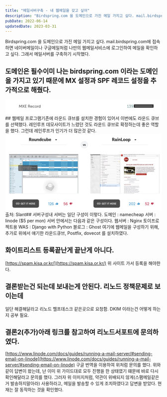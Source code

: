 ```yaml
---
title: "메일서버구축 - 내 웹메일을 갖고 싶어"
description: "Birdspring.com 을 도메인으로 가진 메일 가지고 싶다. mail.birdspring.com에 접속하면 네이버메일이나 구글메일처럼 나만의 웹메일서비스에 로그인하여 메일을 확인하고 싶다. 그래서 메일서버를 구축하기 시작했다."
pubDate: 2022-06-14
updatedDate: 2023-03-31
---
```


Birdspring.com 을 도메인으로 가진 메일 가지고 싶다. mail.birdspring.com에 접속하면 네이버메일이나 구글메일처럼 나만의 웹메일서비스에 로그인하여 메일을 확인하고 싶다. 그래서 메일서버를 구축하기 시작했다.

## 도메인은 필수이미 나는 birdspring.com 이라는 도메인을 가지고 있기 때문에 MX 설정과 SPF 레코드 설정을 추가적으로 해줬다.

![가려도 다 아나?ㅎㅎ](/content/images/2022/06/-----------2021-03-17-------12.53.06.png)## 웹메일 프로그램기존에 라운드 큐브를 설치한 경험이 있어서 이번에도 라운드 큐브를 선택했다. 레인루프 데모사이트가 느렸던 것도 라운드 큐브로 확정하는데 좋은 역할을 했다. 그런데 레인루프가 인기가 더 많은것 같다.
![출처: Slant](/content/images/2022/06/-----------2021-03-17-------12.59.35.png)출처: Slant## 서버구성내 서버는 일단 구성이 이렇다.
도메인 : namecheap
서버 : linode ($5 per mon)
서버 안에서는 다음과 같은 구성이다.
웹서버 : Nginx
토이프로젝트용 WAS : Django with Python
블로그 : Ghost
여기에 웹메일을 구성하기 위해, 추가로 위에서 얘기한 라운드큐브, Postfix, dovecot 를 설치하였다.

## 화이트리스트 등록끝난게 끝난게 아니다.

[https://spam.kisa.or.kr/](https://spam.kisa.or.kr/)
위 사이트 가서 등록을 해야한다.

## 결론받는건 되는데 보내는게 안된다. 리노드 정책문제로 보이는데

일단 해결해달라고 리노드 헬프데스크 같은곳으로 요청함.
DKIM 이라는건 어떻게 하는지 공부 필요.

## 결론2(추가)아래 링크를 참고하여 리노드서포트에 문의하였다.

[https://www.linode.com/docs/guides/running-a-mail-server/#sending-email-on-linode](https://www.linode.com/docs/guides/running-a-mail-server/#sending-email-on-linode)
구글 번역을 이용하여 위처럼 문의를 했다.
위와 같이 답변이 왔는데, 난 이미 위 가이드대로 모두 진행을 한 상태였기 떄문에 바로 다시 확인해달라고 문의를 했다.
그러자 위 이미지처럼, 약관이 위배되지 않게(스팸메일같은거 발송하지말아라) 사용하라고, 메일을 발송할 수 있게 조치하였다고 답변을 받았다.
현재는 잘 동작하는 것을 확인했다.